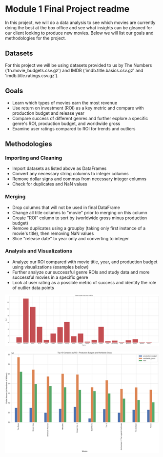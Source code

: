 # Module 1 Final Project readme

In this project, we will do a data analysis to see which movies are currently doing the best at the box office and see what insights can be gleaned for our client looking to produce new movies.  Below we will list our goals and methodologies for the project.

## Datasets

For this project we will be using datasets provided to us by The Numbers ('tn.movie_budgets.csv.gz') and IMDB ('imdb.title.basics.csv.gz' and 'imdb.title.ratings.csv.gz').

## Goals

* Learn which types of movies earn the most revenue
* Use return on investment (ROI) as a key metric and compare with production budget and release year
* Compare success of different genres and further explore a specific genre's ROI, production budget, and worldwide gross
* Examine user ratings compared to ROI for trends and outliers

## Methodologies

### Importing and Cleaning

* Import datasets as listed above as DataFrames
* Convert any necessary string columns to integer columns
* Remove dollar signs and commas from necessary integer columns
* Check for duplicates and NaN values

### Merging

* Drop columns that will not be used in final DataFrame
* Change all title columns to "movie" prior to merging on this column
* Create "ROI" column to sort by (worldwide gross minus production budget)
* Remove duplicates using a groupby (taking only first instance of a movie's title), then removing NaN values
* Slice "release date" to year only and converting to integer

### Analysis and Visualizations

* Analyze our ROI compared with movie title, year, and production budget using visualizations (examples below)
* Further analyze our successful genre ROIs and study data and more successful movies in a specific genre
* Look at user rating as a possible metric of success and identify the role of outlier data points

![alt text](https://github.com/JonahFlateman/dsc-mod-1-project-v2-1-online-ds-sp-000/blob/master/images/image1.png "bar plot")

![alt text](https://github.com/JonahFlateman/dsc-mod-1-project-v2-1-online-ds-sp-000/blob/master/images/image2.png "unstacked bar plot")
